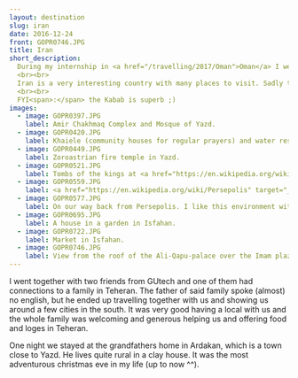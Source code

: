 ```yaml
---
layout: destination
slug: iran
date: 2016-12-24
front: GOPR0746.JPG
title: Iran
short_description:
  During my internship in <a href="/travelling/2017/Oman">Oman</a> I went to Iran for my christmas holidays.
  <br><br>
  Iran is a very interesting country with many places to visit. Sadly there was only time for the south.
  <br><br>
  FYI<span>:</span> the Kabab is superb ;)
images:
  - image: GOPR0397.JPG
    label: Amir Chakhmaq Complex and Mosque of Yazd.
  - image: GOPR0420.JPG
    label: Khaiele (community houses for regular prayers) and water reservoirs close to a Zoroastrian graveyard. In the background on top of the two hills there are Towers of Silence (Dakhma) which were used in the past to dispose of bodies. To not pollute fire (through cremation) or ground water (through burials), Zoroastrians used to let birds eat the flesh of the dead in those towers. The bones where then collected in a small well in the middle of the tower, where they disintegrated to powder (sometimes with the help of some acid)[<a href="http://heritageinstitute.com/zoroastrianism/death/page3.htm" target="_blank">more info</a>]. These towers are now out of use due to laws by the iranian government. They are open for tourists.
  - image: GOPR0449.JPG
    label: Zoroastrian fire temple in Yazd.
  - image: GOPR0521.JPG
    label: Tombs of the kings at <a href="https://en.wikipedia.org/wiki/Naqsh-e_Rustam" target="_blank">Naqsh-e Rustam</a> close to the ancient city Persepolis.
  - image: GOPR0559.JPG
    label: <a href="https://en.wikipedia.org/wiki/Persepolis" target="_blank">Persepolis</a>
  - image: GOPR0577.JPG
    label: On our way back from Persepolis. I like this environment with the mixture of flat land and mountains.
  - image: GOPR0695.JPG
    label: A house in a garden in Isfahan.
  - image: GOPR0722.JPG
    label: Market in Isfahan.
  - image: GOPR0746.JPG
    label: View from the roof of the Ali-Qapu-palace over the Imam plaza in Isfahan. In the background is one of the domes around the plaza.
---
```


I went together with two friends from GUtech and one of them had connections to a family in Teheran. The father of said family spoke (almost) no english, but he ended up travelling together with us and showing us around a few cities in the south. It was very good having a local with us and the whole family was welcoming and generous helping us and offering food and loges in Teheran.

One night we stayed at the grandfathers home in Ardakan, which is a town close to Yazd. He lives quite rural in a clay house. It was the most adventurous christmas eve in my life (up to now ^^).
